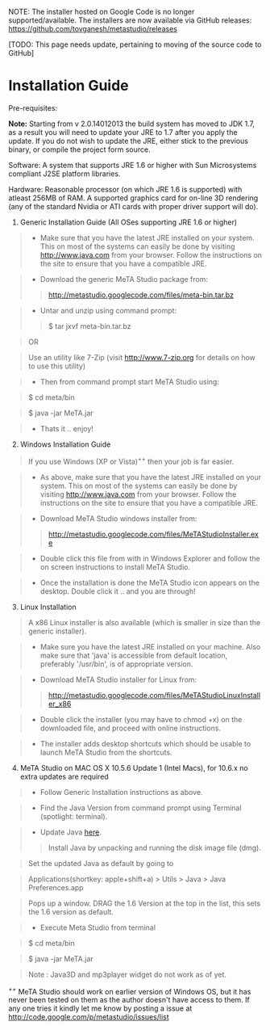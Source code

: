 NOTE: The installer hosted on Google Code is no longer supported/available. 
The installers are now available via GitHub releases: https://github.com/tovganesh/metastudio/releases

[TODO: This page needs update, pertaining to moving of the source code to GitHub]

# Installation Guide #

Pre-requisites:

**Note:** Starting from v 2.0.14012013 the build system has moved to JDK 1.7, as a result you will need to update your JRE to 1.7 after you apply the update. If you do not wish to update the JRE, either stick to the previous binary, or compile the project form source.

Software:
A system that supports JRE 1.6 or higher with Sun Microsystems compliant J2SE platform libraries.

Hardware:
Reasonable processor (on which JRE 1.6 is supported) with atleast 256MB of RAM.
A supported graphics card for on-line 3D rendering (any of the standard Nvidia or ATI cards with proper driver support will do).

1) Generic Installation Guide (All OSes supporting JRE 1.6 or higher)
> - Make sure that you have the latest JRE installed on your system. This on most of the systems can easily be done by visiting http://www.java.com from your browser. Follow the instructions on the site to ensure that you have a compatible JRE.

> - Download the generic MeTA Studio package from:
> > http://metastudio.googlecode.com/files/meta-bin.tar.bz


> - Untar and unzip using command prompt:
> > $ tar jxvf meta-bin.tar.bz


> OR

> Use an utility like 7-Zip (visit http://www.7-zip.org for details on how to use this utility)

> - Then from command prompt start MeTA Studio using:

> $ cd meta/bin

> $ java -jar MeTA.jar

> - Thats it .. enjoy!

2) Windows Installation Guide
> If you use Windows (XP or Vista)<sup>++</sup> then your job is far easier.

> - As above, make sure that you have the latest JRE installed on your system. This on most of the systems can easily be done by visiting http://www.java.com from your browser. Follow the instructions on the site to ensure that you have a compatible JRE.

> - Download MeTA Studio windows installer from:
> > http://metastudio.googlecode.com/files/MeTAStudioInstaller.exe


> - Double click this file from with in Windows Explorer and follow the on screen instructions to install MeTA Studio.

> - Once the installation is done the MeTA Studio icon appears on the desktop. Double click it .. and you are through!

3) Linux Installation
> A x86 Linux installer is also available (which is smaller in size than the generic installer).

> - Make sure you have the latest JRE installed on your machine. Also make sure that 'java' is accessible from default location, preferably '/usr/bin', is of appropriate version.

> - Download MeTA Studio installer for Linux from:
> > http://metastudio.googlecode.com/files/MeTAStudioLinuxInstaller_x86


> - Double click the installer (you may have to chmod +x) on the downloaded file, and proceed with online instructions.

> - The installer adds desktop shortcuts which should be usable to launch MeTA Studio from the shortcuts.

4) MeTA Studio on MAC OS X 10.5.6 Update 1 (Intel Macs), for 10.6.x no extra updates are required

> - Follow Generic Installation instructions as above.

> - Find the Java Version from command prompt using Terminal (spotlight: terminal).

> - Update Java [here](http://support.apple.com/downloads/Java_for_Mac_OS_X_10_5_Update_2).
> > Install Java by unpacking and running the disk image file (dmg).


> Set the updated Java as default by going to

> Applications(shortkey: apple+shift+a) > Utils > Java > Java Preferences.app

> Pops up a window. DRAG the 1.6 Version at the top in the list, this sets the 1.6 version as default.

> - Execute Meta Studio from terminal

> $ cd meta/bin

> $ java -jar MeTA.jar

> Note : Java3D and mp3player widget do not work as of yet.


<sup>++</sup> MeTA Studio should work on earlier version of Windows OS, but it has never been tested on them as the author doesn't have access to them. If any one tries it kindly let me know by posting a issue at http://code.google.com/p/metastudio/issues/list

